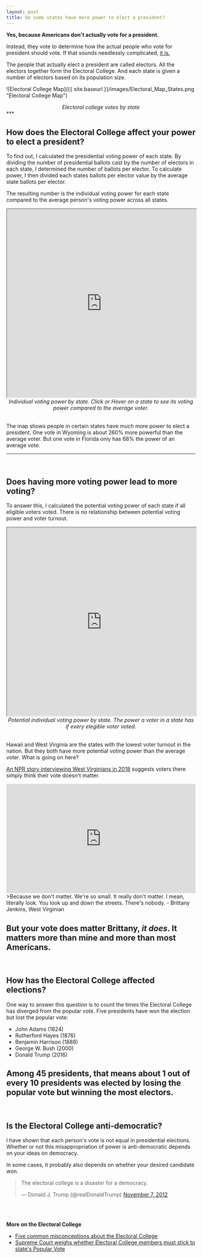 ```yaml
---
layout: post
title: Do some states have more power to elect a president?
---
```


**Yes, because Americans don't actually vote for a president.**

Instead, they vote to determine how the actual people who vote for president should vote. If that sounds needlessly complicated, [it is.](https://www.history.com/news/the-history-of-the-electoral-college-debate)

The people that actually elect a president are called electors. All the electors together form the Electoral College. And each state is given a number of electors based on its population size.

![Electoral College Map]({{ site.baseurl }}/images/Electoral_Map_States.png "Electoral College Map")
<div align="center"><em>Electoral college votes by state</em></div>
***
<br>


## How does the Electoral College affect your power to elect a president?

To find out, I calculated the presidential voting power of each state. By dividing the number of presidential ballots cast by the number of electors in each state, I determined the number of ballots per elector. To calculate power, I then divided each states ballots per elector value by the average state ballots per elector.
 
The resulting number is the individual voting power for each state compared to the average person's voting power across all states.

<iframe src="https://public.tableau.com/views/PersonalVotingPowerMap/Map?:showVizHome=no&:embed=true" width="100%" height="500"></iframe>
<div align="center"><em>Individual voting power by state. Click or Hover on a state to see its voting power compared to the average voter.</em></div>

<br>

The map shows people in certain states have much more power to elect a president. One vote in Wyoming is about 260% more powerful than the average voter. But one vote in Florida only has 68% the power of an average vote.

***
<br>

## Does having more voting power lead to more voting?

To answer this, I calculated the potential voting power of each state if all eligible voters voted. There is no relationship between potential voting power and voter turnout.

<iframe src="https://public.tableau.com/views/Percentvs_Potential/Sheet2?:showVizHome=no&:embed=true" width="100%" height="500"></iframe>
<div align="center"><em>Potential individual voting power by state. The power a voter in a state has if every elegible voter voted.</em></div>

<br>

Hawaii and West Virginia are the states with the lowest voter turnout in the nation. But they both have more potential voting power than the average voter. What is going on here?

[An NPR story interviewing West Virginians in 2018](https://www.npr.org/2018/09/10/646422511/what-some-west-virginia-residents-have-to-say-on-why-they-dont-vote) suggests voters there simply think their vote doesn't matter.

<iframe src="https://www.npr.org/player/embed/646422511/646422512" width="100%" height="290" frameborder="0" scrolling="no" title="NPR embedded audio player"></iframe>
>Because we don't matter. We're so small. It really don't matter. I mean, literally look. You look up and down the streets. There's nobody. - Brittany Jenkins, West Virginian

But your vote does matter Brittany, *it does*. It matters more than mine and more than most Americans. 
----
<br>

## How has the Electoral College affected elections?

One way to answer this question is to count the times the Electoral College has diverged from the popular vote. Five presidents have won the election but lost the popular vote:

* John Adams (1824)
* Rutherford Hayes (1876)
* Benjamin Harrison (1888)
* George W. Bush (2000)
* Donald Trump (2016)

Among 45 presidents, that means about **1 out of every 10 presidents was elected by losing the popular vote but winning the most electors**.
<br>
----
<br>

## Is the Electoral College anti-democratic?

I have shown that each person's vote is not equal in presidential elections. Whether or not this misappropriation of power is anti-democratic depends on your ideas on democracy.

In some cases, it probably also depends on whether your desired candidate won.

<blockquote class="twitter-tweet"><p lang="en" dir="ltr">The electoral college is a disaster for a democracy.</p>&mdash; Donald J. Trump (@realDonaldTrump) <a href="https://twitter.com/realDonaldTrump/status/266038556504494082?ref_src=twsrc%5Etfw">November 7, 2012</a></blockquote> <script async src="https://platform.twitter.com/widgets.js" charset="utf-8"></script>

<br>
<br>

**More on the Electoral College**
* [Five common misconceptions about the Electoral College](https://www.theatlantic.com/ideas/archive/2019/11/five-common-misconceptions-about-electoral-college/602596/)
* [Supreme Court weighs whether Electoral College members must stick to state's Popular Vote](https://www.wsj.com/articles/supreme-court-to-weigh-whether-electoral-college-members-must-stick-to-states-popular-vote-11589362201)

<br>




